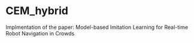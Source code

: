 # CEM_hybrid
Implmentation of the paper: Model-based Imitation Learning for Real-time Robot Navigation in Crowds
